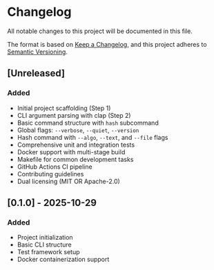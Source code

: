 # Changelog

All notable changes to this project will be documented in this file.

The format is based on [Keep a Changelog](https://keepachangelog.com/en/1.0.0/),
and this project adheres to [Semantic Versioning](https://semver.org/spec/v2.0.0.html).

## [Unreleased]

### Added
- Initial project scaffolding (Step 1)
- CLI argument parsing with clap (Step 2)
- Basic command structure with `hash` subcommand
- Global flags: `--verbose`, `--quiet`, `--version`
- Hash command with `--algo`, `--text`, and `--file` flags
- Comprehensive unit and integration tests
- Docker support with multi-stage build
- Makefile for common development tasks
- GitHub Actions CI pipeline
- Contributing guidelines
- Dual licensing (MIT OR Apache-2.0)

## [0.1.0] - 2025-10-29

### Added
- Project initialization
- Basic CLI structure
- Test framework setup
- Docker containerization support

